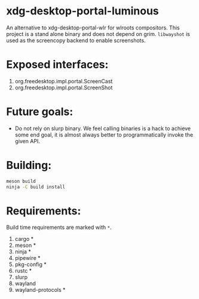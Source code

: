 # xdg-desktop-portal-luminous

An alternative to xdg-desktop-portal-wlr for wlroots compositors. This project is a stand alone binary and does not depend on grim.
`libwayshot` is used as the screencopy backend to enable screenshots.

# Exposed interfaces:

1. org.freedesktop.impl.portal.ScreenCast
1. org.freedesktop.impl.portal.ScreenShot

# Future goals:

* Do not rely on slurp binary. We feel calling binaries is a hack to achieve some end goal, it is almost always better to programmatically invoke the given API.

# Building:

```sh
meson build
ninja -C build install
```

# Requirements:

Build time requirements are marked with `*`.

1. cargo * 
1. meson * 
1. ninja *
1. pipewire *
1. pkg-config *
1. rustc *
1. slurp
1. wayland
1. wayland-protocols *
